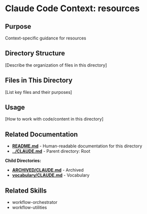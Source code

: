 # Claude Code Context: resources

## Purpose

Context-specific guidance for resources

## Directory Structure

[Describe the organization of files in this directory]

## Files in This Directory

[List key files and their purposes]

## Usage

[How to work with code/content in this directory]


## Related Documentation

- **[README.md](README.md)** - Human-readable documentation for this directory
- **[../CLAUDE.md](../CLAUDE.md)** - Parent directory: Root

**Child Directories:**
- **[ARCHIVED/CLAUDE.md](ARCHIVED/CLAUDE.md)** - Archived
- **[vocabulary/CLAUDE.md](vocabulary/CLAUDE.md)** - Vocabulary

## Related Skills

- workflow-orchestrator
- workflow-utilities